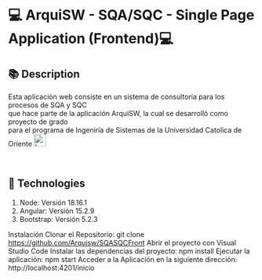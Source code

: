 # 💻 ArquiSW - SQA/SQC - Single Page Application (Frontend)💻

## 📚 Description
Esta aplicación web consiste en un sistema de consultoría para los procesos de SQA y SQC  
que hace parte de la aplicación ArquiSW, la cual se desarrolló como proyecto de grado  
para el programa de Ingeniría de Sistemas de la Universidad Catolica de Oriente
<a href="https://www.uco.edu.co/">
    <img src="https://upload.wikimedia.org/wikipedia/commons/2/25/LogoUCO_UCO_shield.png" alt="Logo UCO" width="25" height="25">
</a>

<br>


## 🤖 Technologies
1. Node: Versión 18.16.1
2. Angular: Versión 15.2.9
3. Bootstrap: Versión 5.2.3

Instalación
Clonar el Repositorio: git clone https://github.com/Arquisw/SQASQCFront
Abrir el proyecto con Visual Studio Code
Instalar las dependencias del proyecto: npm install
Ejecutar la aplicación: npm start
Acceder a la Aplicación en la siguiente dirección: http://localhost:4201/inicio